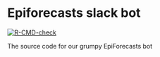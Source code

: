 # Epiforecasts slack bot

  <!-- badges: start -->
  [![R-CMD-check](https://github.com/epiforecasts/slack_bot/workflows/R-CMD-check/badge.svg)](https://github.com/epiforecasts/slack_bot/actions)
  <!-- badges: end -->

The source code for our grumpy EpiForecasts bot

